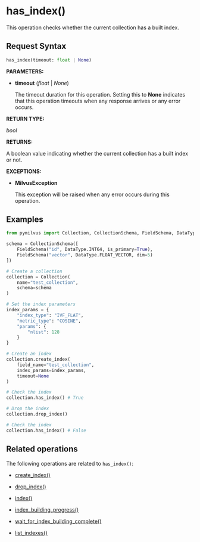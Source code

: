 # has_index()

This operation checks whether the current collection has a built index.

## Request Syntax

```python
has_index(timeout: float | None)
```

**PARAMETERS:**

- **timeout** (*float* | *None*)  

    The timeout duration for this operation. Setting this to **None** indicates that this operation timeouts when any response arrives or any error occurs.

**RETURN TYPE:**

*bool*

**RETURNS:**

A boolean value indicating whether the current collection has a built index or not.

**EXCEPTIONS:**

- **MilvusException**

    This exception will be raised when any error occurs during this operation.

## Examples

```python
from pymilvus import Collection, CollectionSchema, FieldSchema, DataType

schema = CollectionSchema([
    FieldSchema("id", DataType.INT64, is_primary=True),
    FieldSchema("vector", DataType.FLOAT_VECTOR, dim=5)
])

# Create a collection
collection = Collection(
    name="test_collection",
    schema=schema
)

# Set the index parameters
index_params = {
    "index_type": "IVF_FLAT",
    "metric_type": "COSINE",
    "params": {
        "nlist": 128
    }
}

# Create an index
collection.create_index(
    field_name="test_collection", 
    index_params=index_params, 
    timeout=None
)

# Check the index
collection.has_index() # True

# Drop the index
collection.drop_index()

# Check the index
collection.has_index() # False
```

## Related operations

The following operations are related to `has_index()`:

- [create_index()](create_index.md)

- [drop_index()](drop_index.md)

- [index()](index.md)

- [index_building_progress()](../utility/index_building_progress.md)

- [wait_for_index_building_complete()](../utility/wait_for_index_building_complete.md)

- [list_indexes()](../utility/list_indexes.md)

